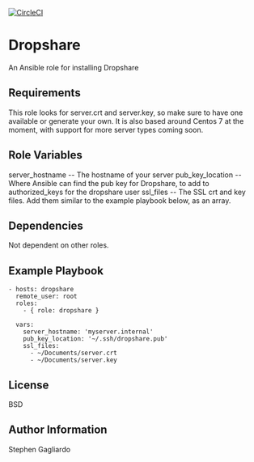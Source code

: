 [![CircleCI](https://circleci.com/gh/sagagliardo/dropshare/tree/master.svg?style=shield)](https://circleci.com/gh/sagagliardo/dropshare/tree/master)

Dropshare
=========

An Ansible role for installing Dropshare

Requirements
------------

This role looks for server.crt and server.key, so make sure to have one available or generate your own. It is also based around Centos 7 at the moment, with support for more server types coming soon.

Role Variables
--------------

server_hostname -- The hostname of your server
pub_key_location -- Where Ansible can find the pub key for Dropshare, to add to authorized_keys for the dropshare user
ssl_files -- The SSL crt and key files. Add them similar to the example playbook below, as an array.

Dependencies
------------

Not dependent on other roles.

Example Playbook
----------------

```
- hosts: dropshare
  remote_user: root
  roles:
    - { role: dropshare }

  vars:
    server_hostname: 'myserver.internal'
    pub_key_location: '~/.ssh/dropshare.pub'
    ssl_files:
      - ~/Documents/server.crt
      - ~/Documents/server.key
```

License
-------

BSD

Author Information
------------------

Stephen Gagliardo
